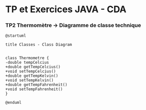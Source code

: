 # TP et Exercices JAVA - CDA

### TP2 Thermomètre -> Diagramme de classe technique

```
@startuml

title Classes - Class Diagram


class Thermometre {
-double tempCelcius
+double getTempCelcius()
+void setTempCelcius()
+double getTempKelvin()
+void setTempKelvin()
+double getTempFahrenheit()
+void setTempFahrenheit()
}

@enduml
```
